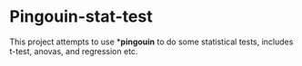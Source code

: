 # Pingouin-stat-test
This project attempts to use ***pingouin** to do some statistical tests, includes t-test, anovas, and regression etc.
